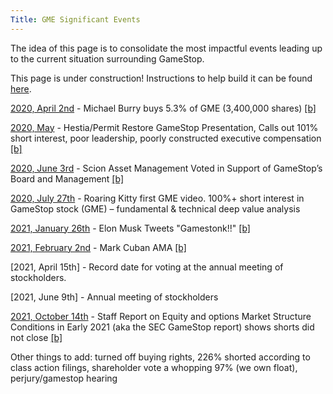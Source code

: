```yaml
---
Title: GME Significant Events
---
```



The idea of this page is to consolidate the most impactful events leading up to the current situation surrounding GameStop.

This page is under construction! Instructions to help build it can be found [here](/help_build_econiverse/).


[2020, April 2nd](https://www.sec.gov/Archives/edgar/data/1326380/000090514820000491/efc20-335_sc13d.htm) - Michael Burry buys 5.3% of GME (3,400,000 shares) [[b]](https://archive.ph/2sJQb)

[2020, May](https://www.sec.gov/Archives/edgar/data/1326380/000092189520001510/ex1todfan14a12166002_051920.pdf) - Hestia/Permit Restore GameStop Presentation, Calls out 101% short interest, poor leadership, poorly constructed executive compensation [[b]](https://web.archive.org/web/20210122185425/https://www.sec.gov/Archives/edgar/data/1326380/000092189520001510/ex1todfan14a12166002_051920.pdf)

[2020, June 3rd](https://www.businesswire.com/ne9ws/home/20200603005929/en/Scion-Asset-Management-Voted-Support-GameStop%E2%80%99s-Board) - Scion Asset Management Voted in Support of GameStop’s Board and Management [[b]](https://archive.ph/qfpeT)

[2020, July 27th](https://www.youtube.com/watch?v=GZTr1-Gp74U) - Roaring Kitty first GME video. 100%+ short interest in GameStop stock (GME) – fundamental & technical deep value analysis

[2021, January 26th](https://twitter.com/elonmusk/status/1354174279894642703) - Elon Musk Tweets "Gamestonk!!" [[b]](https://archive.ph/s9fQd)

[2021, February 2nd](https://www.reddit.com/r/wallstreetbets/comments/lawubt/hey_everyone_its_mark_cuban_jumping_on_to_do_an/) - Mark Cuban AMA [[b]](https://archive.ph/KNY0F)

[2021, April 15th] - Record date for voting at the annual meeting of stockholders.

[2021, June 9th] - Annual meeting of stockholders

[2021, October 14th](https://www.sec.gov/files/staff-report-equity-options-market-struction-conditions-early-2021.pdf) - Staff Report on Equity and options Market Structure Conditions in Early 2021 (aka the SEC GameStop report) shows shorts did not close [[b]](https://archive.ph/PyMfa)



Other things to add: turned off buying rights,  226% shorted according to class action filings, shareholder vote a whopping 97% (we own float), perjury/gamestop hearing
